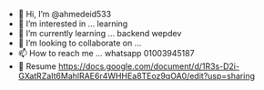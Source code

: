 - 👋 Hi, I’m @ahmedeid533
- 👀 I’m interested in ... learning
- 🌱 I’m currently learning ... backend wepdev
- 💞️ I’m looking to collaborate on ... 
- 📫 How to reach me ... whatsapp 01003945187
- 👋 Resume https://docs.google.com/document/d/1R3s-D2i-GXatRZaIt6MahlRAE6r4WHHEa8TEoz9qOA0/edit?usp=sharing
<!---
ahmedeid533/ahmedeid533 is a ✨ special ✨ repository because its `README.md` (this file) appears on your GitHub profile.
You can click the Preview link to take a look at your changes.
--->

